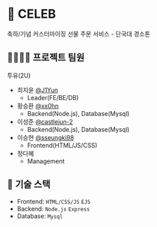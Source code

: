 # 🎁 CELEB
축하/기념 커스터마이징 선물 주문 서비스 - 단국대 경소톤

## 👨‍👩‍👧‍👦 프로젝트 팀원
투유(2U)
- 최지윤 [@J1Yun](https://github.com/J1Yun)
  - Leader(FE/BE/DB)
- 황승환 [@xx0hn](https://github.com/xx0hn)
  - Backend(Node.js), Database(Mysql)
- 이성준 [@castlejun-2](https://github.com/castlejun-2)
  - Backend(Node.js), Database(Mysql)
- 이승현 [@sseungki98](https://github.com/sseungki98)
  - Frontend(HTML/JS/CSS)
- 정다혜
  - Management

## 🔧 기술 스택
- Frontend: `HTML/CSS/JS` `EJS`
- Backend: `Node.js` `Express`
- Database: `Mysql`
